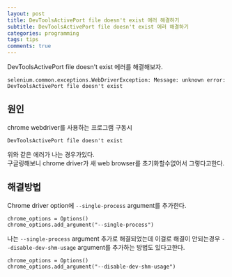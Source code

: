 ```yaml
---
layout: post
title: DevToolsActivePort file doesn't exist 에러 해결하기
subtitle: DevToolsActivePort file doesn't exist 에러 해결하기
categories: programming
tags: tips
comments: true
---
```


DevToolsActivePort file doesn't exist 에러를 해결해보자. 
```
selenium.common.exceptions.WebDriverException: Message: unknown error: DevToolsActivePort file doesn't exist 
```

## 원인
chrome webdriver를 사용하는 프로그램 구동시 
```
DevToolsActivePort file doesn't exist
```
위와 같은 에러가 나는 경우가있다.  
구글링해보니 chrome driver가 새 web browser를 초기화할수없어서 그렇다고한다.  

## 해결방법
Chrome driver option에 `--single-process` argument를 추가한다.
```
chrome_options = Options()
chrome_options.add_argument("--single-process")
```

나는 `--single-process` argument 추가로 해결되었는데 이걸로 해결이 안되는경우 `--disable-dev-shm-usage` argument를 추가하는 방법도 있다고한다. 

```
chrome_options = Options()
chrome_options.add_argument("--disable-dev-shm-usage")
```